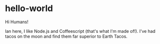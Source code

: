 # hello-world
Hi Humans!

Ian here, I like Node.js and Coffeescript (that's what I'm made of!).
I've had tacos on the moon and find them far superior to Earth Tacos.
